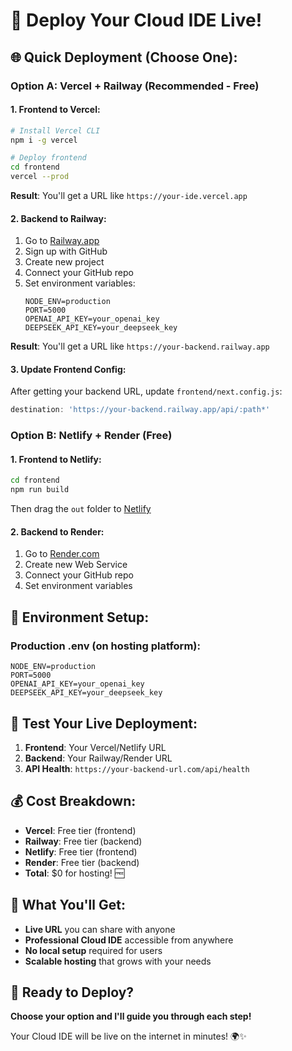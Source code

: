 # 🚀 Deploy Your Cloud IDE Live!

## 🌐 **Quick Deployment (Choose One):**

### **Option A: Vercel + Railway (Recommended - Free)**

#### **1. Frontend to Vercel:**
```bash
# Install Vercel CLI
npm i -g vercel

# Deploy frontend
cd frontend
vercel --prod
```

**Result**: You'll get a URL like `https://your-ide.vercel.app`

#### **2. Backend to Railway:**
1. Go to [Railway.app](https://railway.app)
2. Sign up with GitHub
3. Create new project
4. Connect your GitHub repo
5. Set environment variables:
   ```
   NODE_ENV=production
   PORT=5000
   OPENAI_API_KEY=your_openai_key
   DEEPSEEK_API_KEY=your_deepseek_key
   ```

**Result**: You'll get a URL like `https://your-backend.railway.app`

#### **3. Update Frontend Config:**
After getting your backend URL, update `frontend/next.config.js`:
```javascript
destination: 'https://your-backend.railway.app/api/:path*'
```

### **Option B: Netlify + Render (Free)**

#### **1. Frontend to Netlify:**
```bash
cd frontend
npm run build
```
Then drag the `out` folder to [Netlify](https://netlify.com)

#### **2. Backend to Render:**
1. Go to [Render.com](https://render.com)
2. Create new Web Service
3. Connect your GitHub repo
4. Set environment variables

## 🔑 **Environment Setup:**

### **Production .env (on hosting platform):**
```env
NODE_ENV=production
PORT=5000
OPENAI_API_KEY=your_openai_key
DEEPSEEK_API_KEY=your_deepseek_key
```

## 📱 **Test Your Live Deployment:**

1. **Frontend**: Your Vercel/Netlify URL
2. **Backend**: Your Railway/Render URL
3. **API Health**: `https://your-backend-url.com/api/health`

## 💰 **Cost Breakdown:**

- **Vercel**: Free tier (frontend)
- **Railway**: Free tier (backend)
- **Netlify**: Free tier (frontend)
- **Render**: Free tier (backend)
- **Total**: $0 for hosting! 🆓

## 🎯 **What You'll Get:**

- **Live URL** you can share with anyone
- **Professional Cloud IDE** accessible from anywhere
- **No local setup** required for users
- **Scalable hosting** that grows with your needs

## 🚀 **Ready to Deploy?**

**Choose your option and I'll guide you through each step!**

Your Cloud IDE will be live on the internet in minutes! 🌍✨
